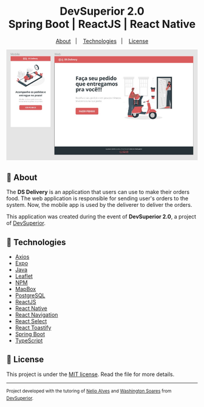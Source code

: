 <h1 align="center">
  <br>DevSuperior 2.0<br/>
  Spring Boot | ReactJS | React Native
</h1>

<p align="center">
  <a href="#bookmark-about">About</a>&nbsp;&nbsp;&nbsp;|&nbsp;&nbsp;&nbsp;
  <a href="#rocket-technologies">Technologies</a>&nbsp;&nbsp;&nbsp;|&nbsp;&nbsp;&nbsp;
  <a href="#memo-license">License</a>
</p>

<p align="center">
  <img alt="Project Design" width="640px" src="./.github/design.JPG" />
<p>

## :bookmark: About

The **DS Delivery** is an application that users can use to make their orders food. The web application is responsible for sending
user's orders to the system. Now, the mobile app is used by the deliverer to deliver the orders.

This application was created during the event of **DevSuperior 2.0**, a project of [DevSuperior](https://devsuperior.com.br/).

## :rocket: Technologies

- [Axios](https://github.com/axios/axios)
- [Expo](https://expo.io/)
- [Java](https://www.java.com/)
- [Leaflet](https://leafletjs.com/)
- [NPM](https://www.npmjs.com/)
- [MapBox](https://www.mapbox.com/)
- [PostgreSQL](https://www.postgresql.org/)
- [ReactJS](https://reactjs.org/)
- [React Native](http://facebook.github.io/react-native/)
- [React Navigation](https://reactnavigation.org/)
- [React Select](https://react-select.com/)
- [React Toastify](https://fkhadra.github.io/react-toastify/)
- [Spring Boot](https://spring.io/)
- [TypeScript](https://www.typescriptlang.org/)

## :memo: License

This project is under the [MIT license](./LICENSE). Read the file for more details.

---

<sup>Project developed with the tutoring of [Nelio Alves](https://github.com/acenelio) and [Washington Soares](https://github.com/washingtonsoares) from [DevSuperior](https://devsuperior.com.br/).</sup>
